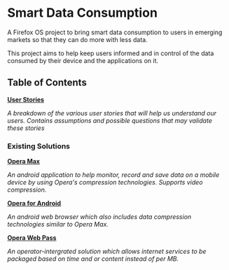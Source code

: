 # Smart Data Consumption

A Firefox OS project to bring smart data consumption to users in emerging
markets so that they can do more with less data.

This project aims to help keep users informed and in control of the data
consumed by their device and the applications on it.

## Table of Contents

**[User Stories](user.stories.md)**

*A breakdown of the various user stories that will help us understand our users. Contains assumptions and possible questions that may validate these stories*

### Existing Solutions

**[Opera Max](existing-solutions/opera-max.md)**

*An android application to help monitor, record and save data on a mobile device
by using Opera's compression technologies. Supports video compression.*

**[Opera for Android](existing-solutions/opera-for-android.md)**

*An android web browser which also includes data compression technologies
similar to Opera Max.*

**[Opera Web Pass](existing-solutions/opera-web-pass.md)**

*An operator-intergrated solution which allows internet services to be packaged
based on time and or content instead of per MB.*
